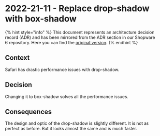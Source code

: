 # 2022-21-11 - Replace drop-shadow with box-shadow

{% hint style="info" %}
This document represents an architecture decision record (ADR) and has been mirrored from the ADR section in our Shopware 6 repository.
Here you can find the [original version](https://github.com/shopware/platform/blob/trunk/adr/admin/2022-21-11-replace-drop-shadow-with-box-shadow.md).
{% endhint %}

## Context

Safari has drastic performance issues with drop-shadow.

## Decision

Changing it to box-shadow solves all the performance issues.

## Consequences

The design and optic of the drop-shadow is slightly different. It is not as perfect as before. But it looks almost the same
and is much faster.
